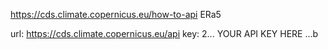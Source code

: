 https://cds.climate.copernicus.eu/how-to-api
ERa5

url: https://cds.climate.copernicus.eu/api
key: 2... YOUR API KEY HERE ...b
